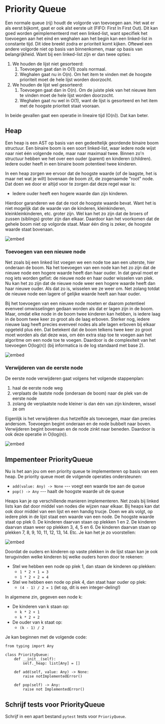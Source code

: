 # Priority Queue

Een normale queue (rij) houdt de volgorde van toevoegen aan. Het wat er als eerst bijkomt, gaat er ook alst eerste uit (FIFO: First In First Out). Dit kan goed worden geïmplementeerd met een linked-list, want specifiek het toevoegen aan het eind en weghalen aan het begin kan een linked-list in constante tijd. Dit idee breekt zodra er prioriteit komt kijken. Oftewel een andere volgorde niet op basis van binnenkomen, maar op basis van belangrijkheid. Want bij een linked-list zijn er dan twee opties:

1. We houden de lijst niet gesorteerd:
    1. Toevoegen gaat dan in O(1) zoals normaal.
    2. Weghalen gaat nu in O(n). Om het item te vinden met de hoogste prioriteit moet de hele lijst worden doorzocht.
2. We houden de lijst wel gesorteerd:
    1. Toevoegen gaat dan in O(n). Om de juiste plek van het nieuwe item te vinden moet de hele lijst worden doorzocht.
    2. Weghalen gaat nu wel in O(1), want de lijst is gesorteerd en het item met de hoogste prioriteit staat vooraan.

In beide gevallen gaat een operatie in lineaire tijd (O(n)). Dat kan beter.

## Heap

Een heap is een AST op basis van een gedeeltelijk geordende binaire boom structuur. Een binaire boom is een soort linked-list, waar iedere node wijst naar niet één volgende node, maar naar maximaal twee. Binnen zo'n structuur hebben we het over een ouder (parent) en kinderen (children). Iedere ouder heeft in een binaire boom potentieel twee kinderen.

In een heap zorgen we ervoor dat de hoogste waarde (of de laagste, het is maar net wat je wilt) bovenaan de boom zit, de zogenaamde "root" node. Dat doen we door er altijd voor te zorgen dat deze regel waar is:

- Iedere ouder heeft een hogere waarde dan zijn kinderen.

Hierdoor garanderen we dat de root de hoogste waarde bevat. Want het is niet mogelijk dat de waarde van de kinderen, kleinkinderen, kleinkleinkinderen, etc. groter zijn. Wel kan het zo zijn dat de broers of zussen (siblings) groter zijn dan elkaar. Daardoor kan het voorkomen dat de gehele boom niet op volgorde staat. Maar één ding is zeker, de hoogste waarde staat bovenaan.

![embed](https://api.eu.kaltura.com/p/120/sp/12000/embedIframeJs/uiconf_id/23449960/partner_id/120?iframeembed=true&playerId=kaltura_player&entry_id=0_xngghs4k&flashvars[streamerType]=auto&amp;flashvars[localizationCode]=en_US&amp;flashvars[sideBarContainer.plugin]=true&amp;flashvars[sideBarContainer.position]=left&amp;flashvars[sideBarContainer.clickToClose]=true&amp;flashvars[chapters.plugin]=true&amp;flashvars[chapters.layout]=vertical&amp;flashvars[chapters.thumbnailRotator]=false&amp;flashvars[streamSelector.plugin]=true&amp;flashvars[EmbedPlayer.SpinnerTarget]=videoHolder&amp;flashvars[dualScreen.plugin]=true&amp;flashvars[hotspots.plugin]=1&amp;flashvars[Kaltura.addCrossoriginToIframe]=true&amp;&wid=0_v2wiitqp)

### Toevoegen van een nieuwe node

Net zoals bij een linked list voegen we een node toe aan een uiterste, hier onderaan de boom. Na het toevoegen van een node kan het zo zijn dat de nieuwe node een hogere waarde heeft dan haar ouder. In dat geval moet er nog iets worden gefixt: de nieuwe node en haar ouder wisselen van plek. Nu kan het zo zijn dat de nieuwe node weer een hogere waarde heeft dan haar nieuwe ouder. Als dat zo is, wisselen we ze weer om. Net zolang totdat de nieuwe node een lagere of gelijke waarde heeft aan haar ouder.

Bij het toevoegen van een nieuwe node moeten er daarom potentieel evenveel omwisselingen gedaan worden als dat er lagen zijn in de boom. Maar, omdat elke node in de boom twee kinderen kan hebben, is iedere laag in de boom twee keer zo groot als de laag erboven. Sterker nog, iedere nieuwe laag heeft precies evenveel nodes als alle lagen erboven bij elkaar opgeteld plus één. Dat betekent dat de boom telkens twee keer zo groot moet worden als dat deze was, om één extra stap toe te voegen aan het algoritme om een node toe te voegen. Daardoor is de complexiteit van het toevoegen O(log(n)) (bij informatica is de log standaard met base 2).

![embed](https://api.eu.kaltura.com/p/120/sp/12000/embedIframeJs/uiconf_id/23449960/partner_id/120?iframeembed=true&playerId=kaltura_player&entry_id=0_0qsdfv5y&flashvars[streamerType]=auto&amp;flashvars[localizationCode]=en_US&amp;flashvars[sideBarContainer.plugin]=true&amp;flashvars[sideBarContainer.position]=left&amp;flashvars[sideBarContainer.clickToClose]=true&amp;flashvars[chapters.plugin]=true&amp;flashvars[chapters.layout]=vertical&amp;flashvars[chapters.thumbnailRotator]=false&amp;flashvars[streamSelector.plugin]=true&amp;flashvars[EmbedPlayer.SpinnerTarget]=videoHolder&amp;flashvars[dualScreen.plugin]=true&amp;flashvars[hotspots.plugin]=1&amp;flashvars[Kaltura.addCrossoriginToIframe]=true&amp;&wid=0_13ax2aki)

### Verwijderen van de eerste node

De eerste node verwijderen gaat volgens het volgende stappenplan:

1. haal de eerste node weg
2. verplaats de laatste node (onderaan de boom) naar de plek van de eerste node
3. zolang de verplaatste node kleiner is dan één van zijn kinderen, wissel ze om

Eigenlijk is het verwijderen dus hetzelfde als toevoegen, maar dan precies andersom. Toevoegen begint onderaan en de node bubbelt naar boven. Verwijderen begint bovenaan en de node zinkt naar beneden. Daardoor is ook deze operatie in O(log(n)).

![embed](https://api.eu.kaltura.com/p/120/sp/12000/embedIframeJs/uiconf_id/23449960/partner_id/120?iframeembed=true&playerId=kaltura_player&entry_id=0_h5ozap03&flashvars[streamerType]=auto&amp;flashvars[localizationCode]=en_US&amp;flashvars[sideBarContainer.plugin]=true&amp;flashvars[sideBarContainer.position]=left&amp;flashvars[sideBarContainer.clickToClose]=true&amp;flashvars[chapters.plugin]=true&amp;flashvars[chapters.layout]=vertical&amp;flashvars[chapters.thumbnailRotator]=false&amp;flashvars[streamSelector.plugin]=true&amp;flashvars[EmbedPlayer.SpinnerTarget]=videoHolder&amp;flashvars[dualScreen.plugin]=true&amp;flashvars[hotspots.plugin]=1&amp;flashvars[Kaltura.addCrossoriginToIframe]=true&amp;&wid=0_m57goxkp)

## Impementeer PriorityQueue

Nu is het aan jou om een priority queue te implementeren op basis van een heap. De priority queue moet de volgende operaties ondersteunen:

- `add(value: Any) -> None` --- voegt een waarde toe aan de queue
- `pop() -> Any` --- haalt de hoogste waarde uit de queue

Heaps kan je op verschillende manieren implementeren. Net zoals bij linked lists kan dat door middel van nodes die wijzen naar elkaar. Bij heaps kan dat ook door middel van een lijst en een handig trucje. Doen we als volgt, op iedere plek in de lijst staat een waarde van een node. De hoogste waarde staat op plek 0. De kinderen daarvan staan op plekken 1 en 2. De kinderen daarvan staan weer op plekken 3, 4, 5 en 6. De kinderen daarvan staan op plekken 7, 8, 9, 10, 11, 12, 13, 14. Etc. Je kan het je zo voorstellen:

![embed](https://api.eu.kaltura.com/p/120/sp/12000/embedIframeJs/uiconf_id/23449960/partner_id/120?iframeembed=true&playerId=kaltura_player&entry_id=0_7cjgkbko&flashvars[streamerType]=auto&amp;flashvars[localizationCode]=en_US&amp;flashvars[sideBarContainer.plugin]=true&amp;flashvars[sideBarContainer.position]=left&amp;flashvars[sideBarContainer.clickToClose]=true&amp;flashvars[chapters.plugin]=true&amp;flashvars[chapters.layout]=vertical&amp;flashvars[chapters.thumbnailRotator]=false&amp;flashvars[streamSelector.plugin]=true&amp;flashvars[EmbedPlayer.SpinnerTarget]=videoHolder&amp;flashvars[dualScreen.plugin]=true&amp;flashvars[hotspots.plugin]=1&amp;flashvars[Kaltura.addCrossoriginToIframe]=true&amp;&wid=0_eoyowtdp)

Doordat de ouders en kinderen op vaste plekken in de lijst staan kan je ook terugvinden welke kinderen bij welke ouders horen door te rekenen:

* Stel we hebben een node op plek 1, dan staan de kinderen op plekken:
    * `1 * 2 + 1 = 3`
    * `1 * 2 + 2 = 4`
* Stel we hebben een node op plek 4, dan staat haar ouder op plek:
    * `(4 - 1) / 2 = 1` (let op, dit is een integer-deling!)

In algemene zin, gegeven een node k:

* De kinderen van k staan op:
    * `k * 2 + 1`
    * `k * 2 + 2`
* De ouder van k staat op:
    * `(k - 1) / 2`

Je kan beginnen met de volgende code:

    from typing import Any

    class PriorityQueue:
        def __init__(self):
            self._heap: list[Any] = []

        def add(self, value: Any) -> None:
            raise notImplementedError()

        def pop(self) -> Any:
            raise not ImplementedError()

## Schrijf tests voor PriorityQueue

Schrijf in een apart bestand `pytest` tests voor `PrioriyQueue`.
